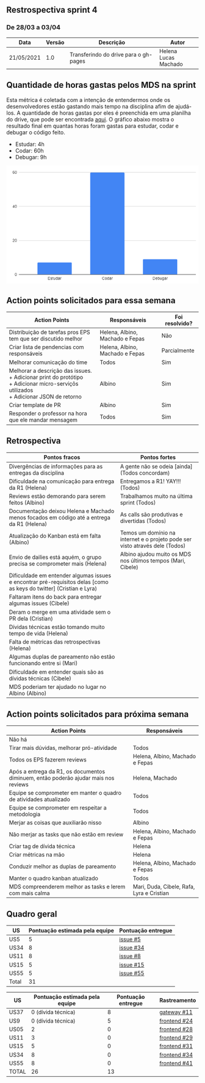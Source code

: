## Restrospectiva sprint 4

### De 28/03 a 03/04


| Data       | Versão | Descrição                                           | Autor              |
| ---------- | ------ | --------------------------------------------------- | ------------------ |
| 21/05/2021 | 1.0    | Transferindo do drive para o gh-pages               |    Helena </br> Lucas Machado   |

## Quantidade de horas gastas pelos MDS na sprint
Esta métrica é coletada com a intenção de entendermos onde os desenvolvedores estão gastando mais tempo na disciplina afim de ajudá-los. A quantidade de horas gastas por eles é preenchida em uma planilha do drive, que pode ser encontrada [aqui](https://drive.google.com/drive/folders/1qbKIsqlnY7s33jziuN4mZ-z4Dm_bJ7nM?usp=sharing). O gráfico abaixo mostra o resultado final em quantas horas foram gastas para estudar, codar e debugar o código feito.

- Estudar: 4h
- Codar: 60h
- Debugar: 9h

![semana1](../img/semana4.PNG)

## Action points solicitados para essa semana

| **Action Points** | **Responsáveis** | **Foi resolvido?** |
| ------------- | ------------ | ------------ | 
| Distribuição de tarefas pros EPS tem que ser discutido melhor | Helena, Albino, Machado e Fepas | Não |
| Criar lista de pendencias com responsáveis | Helena, Albino, Machado e Fepas | Parcialmente |
| Melhorar comunicação do time | Todos | Sim |
| Melhorar a descrição das issues.<br>+ Adicionar print do protótipo<br>+ Adicionar micro-serviçõs utilizados<br>+ Adicionar JSON de retorno  | Albino | Sim |
| Criar template de PR | Albino | Sim |
| Responder o professor na hora que ele mandar mensagem | Todos | Sim |


## Retrospectiva

| **Pontos fracos** | **Pontos fortes** |
| ------------- | ------------- |
| Divergências de informações para as entregas da disciplina  | A gente não se odeia [ainda] (Todos concordam) |
| Dificuldade na comunicação para entrega da R1 (Helena) | Entregamos a R1! YAY!!! (Todos) |
| Reviews estão demorando para serem feitos (Albino) | Trabalhamos muito na última sprint (Todos) |
| Documentação deixou Helena e Machado menos focados em código até a entrega da R1 (Helena)  | As calls são produtivas e divertidas (Todos) |
| Atualização do Kanban está em falta (Albino) | Temos um domínio na internet e o projeto pode ser visto através dele (Todos) |
| Envio de dailies está aquém, o grupo precisa se comprometer mais (Helena) | Albino ajudou muito os MDS nos últimos tempos (Mari, Cibele) |
| Dificuldade em entender algumas issues e encontrar pré-requisitos delas [como as keys do twitter] (Cristian e Lyra) |  |
| Faltaram itens do back para entregar algumas issues (Cibele) |  |
| Deram o merge em uma atividade sem o PR dela (Cristian) |  |
| Dívidas técnicas estão tomando muito tempo de vida (Helena) |  |
| Falta de métricas das retrospectivas (Helena) |  |
| Algumas duplas de pareamento não estão funcionando entre si (Mari) |  |
| Dificuldade em entender quais são as dívidas técnicas (Cibele) |  |
| MDS poderiam ter ajudado no lugar no Albino (Albino) |  |


## Action points solicitados para próxima semana

| **Action Points** | **Responsáveis** |
| ----------------- | ---------------- |
| Não há |  |
| Tirar mais dúvidas, melhorar pró-atividade | Todos |
| Todos os EPS fazerem reviews | Helena, Albino, Machado e Fepas |
| Após a entrega da R1, os documentos diminuem, então poderão ajudar mais nos reviews | Helena, Machado |
| Equipe se comprometer em manter o quadro de atividades atualizado | Todos |
| Equipe se comprometer em respeitar a metodologia  | Todos |
| Merjar as coisas que auxiliarão nisso | Albino |
| Não merjar as tasks que não estão em review | Helena, Albino, Machado e Fepas |
| Criar tag de dívida técnica | Helena |
| Criar métricas na mão | Helena |
| Conduzir melhor as duplas de pareamento | Helena, Albino, Machado e Fepas |
| Manter o quadro kanban atualizado  | Todos |
| MDS compreenderem melhor as tasks e lerem com mais calma  | Mari, Duda, Cibele, Rafa, Lyra e Cristian |


## Quadro geral

| US    | Pontuação estimada pela equipe | Pontuação entregue              | 
|-------|--------------------------------|---------------------------------|
| US5   |5 |[issue #5](https://github.com/parlamentaqui/gateway/issues/5) |
| US34  |8 |[issue #34](https://github.com/parlamentaqui/frontend/issues/34)|
| US11  |8 |[issue #8](https://github.com/parlamentaqui/gateway/issues/8) |
| US15  |5 |[issue #15](https://github.com/parlamentaqui/gateway/issues/15) |
| US55  |5 |[issue #55](https://github.com/parlamentaqui/frontend/issues/55)|
| Total |31  | |

|US|Pontuação estimada pela equipe |Pontuação entregue|Rastreamento|
|-|-|-|-|
| US37  | 0 (dívida técnica)  | 8 |[gateway #11](https://github.com/parlamentaqui/gateway/issues/11)|
| US9   | 0 (dívida técnica)  | 5 |[frontend #24](https://github.com/parlamentaqui/frontend/issues/24)|
|US05|2|0|[frontend #28](https://github.com/parlamentaqui/frontend/issues/28)|
|US11|3|0|[frontend #29](https://github.com/parlamentaqui/frontend/issues/29)|
|US15|5|0|[frontend #31](https://github.com/parlamentaqui/frontend/issues/31)|
|US34|8|0|[frontend #34](https://github.com/parlamentaqui/frontend/issues/34)|
|US55|8|0|[frontend #41](https://github.com/parlamentaqui/frontend/issues/41)|
|TOTAL|26|13|




